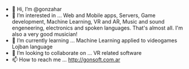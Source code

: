 - 👋 Hi, I’m @gonzahar
- 👀 I’m interested in ...
    Web and Mobile apps, Servers, Game development, Machine Learning, VR and AR, Music and sound engeneering, electronics and spoken languages. That's almost all. I'm also a very good musician!
- 🌱 I’m currently learning ...
    Machine Learning applied to videogames
    Lojban language
- 💞️ I’m looking to collaborate on ...
    VR related software
- 📫 How to reach me ...
    http://gonsoft.com.ar

<!---
gonzahar/gonzahar is a ✨ special ✨ repository because its `README.md` (this file) appears on your GitHub profile.
You can click the Preview link to take a look at your changes.
--->
